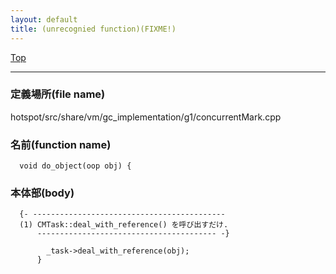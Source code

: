 ```yaml
---
layout: default
title: (unrecognied function)(FIXME!)
---
```

[Top](../index.html)

--- 
### 定義場所(file name)
hotspot/src/share/vm/gc_implementation/g1/concurrentMark.cpp

### 名前(function name)
```
  void do_object(oop obj) {
```

### 本体部(body)
```
  {- -------------------------------------------
  (1) CMTask::deal_with_reference() を呼び出すだけ.
      ---------------------------------------- -}

	    _task->deal_with_reference(obj);
	  }
	
```


